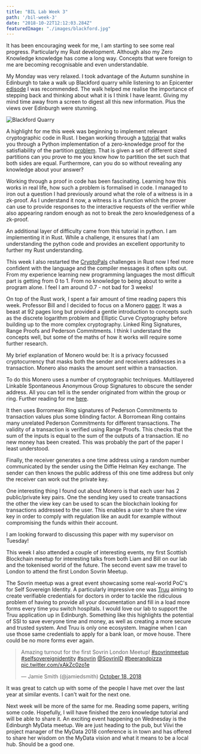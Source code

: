 ```yaml
---
title: "BIL Lab Week 3"
path: '/bil-week-3'
date: "2018-10-22T12:12:03.284Z"
featuredImage: "./images/blackford.jpg"  
---
```



It has been encouraging week for me, I am starting to see some real progress. Particularly my Rust development. Although also my Zero Knowledge knowledge has come a long way. Concepts that were foreign to me are becoming recognisable and even understandable.

My Monday was very relaxed. I took advantage of the Autumn sunshine in Edinburgh to take a walk up Blackford quarry while listening to an Epicenter [edisode](https://epicenter.tv/episode/116/) I was recommended. The walk helped me realise the importance of stepping back and thinking about what it is I think I have learnt. Giving my mind time away from a screen to digest all this new information. Plus the views over Edinburgh were stunning.

![Blackford Quarry](./images/blackford.jpg)

A highlight for me this week was beginning to implement relevant cryptographic code in Rust. I began working through a [tutorial](http://www.shirpeled.com/2018/09/a-hands-on-tutorial-for-zero-knowledge.html) that walks you through a Python implementation of a zero-knowledge proof for the satisfiability of the partition [problem](https://en.wikipedia.org/wiki/Partition_problem).  That is given a set of different sized partitions can you prove to me you know how to partition the set such that both sides are equal. Furthermore, can you do so without revealing any knowledge about your answer?

Working through a proof in code has been fascinating. Learning how this works in real life, how such a problem is formalised in code. I managed to iron out a question I had previously around what the role of a witness is in a zk-proof. As I understand it now, a witness is a function which the prover can use to provide responses to the interactive requests of the verifier while also appearing random enough as not to break the zero knowledgeness of a zk-proof.

An additional layer of difficulty came from this tutorial in python. I am implementing it in Rust. While a challenge, it ensures that I am understanding the python code and provides an excellent opportunity to further my Rust understanding.

This week I also restarted the [CryptoPals](https://cryptopals.com) challenges in Rust now I feel more confident with the language and the compiler messages it often spits out. From my experience learning new programming languages the most difficult part is getting from 0 to 1. From no knowledge to being about to write a program alone. I feel I am around 0.7 - not bad for 3 weeks!

On top of the Rust work, I spent a fair amount of time reading papers this week. Professor Bill and I decided to focus on a Monero [paper](https://getmonero.org/library/Zero-to-Monero-1-0-0.pdf). It was a beast at 92 pages long but provided a gentle introduction to concepts such as the discrete logarithm problem and Elliptic Curve Cryptography before building up to the more complex cryptography. Linked Ring Signatures, Range Proofs and Pederson Commitments. I  think I understand the concepts well, but some of the maths of how it works will require some further research.

My brief explanation of Monero would be: It is a privacy focussed cryptocurrency that masks both the sender and receivers addresses in a transaction. Monero also masks the amount sent within a transaction. 

To do this Monero uses a number of cryptographic techniques. Multilayered Linkable Spontaneous Anonymous Group Signatures to obscure the sender address. All you can tell is the sender originated from within the group or ring. Further reading for me [here](https://eprint.iacr.org/2015/1098.pdf).

It then uses Borromean Ring signatures of Pederson Commitments to transaction values plus some blinding factor. A Borromean Ring contains many unrelated Pederson Commitments for different transactions. The validity of a transaction is verified using Range Proofs. This checks that the sum of the inputs is equal to the sum of the outputs of a transaction. IE no new money has been created. This was probably the part of the paper I least understood.

Finally, the receiver generates a one time address using a random number communicated by the sender using the Diffie Helman Key exchange. The sender can then knows the public address of this one time address but only the receiver can work out the private key.

One interesting thing I found out about Monero is that each user has 2 public/private key pairs. One the sending key used to create transactions the other the view key can be used to scan the blockchain looking for transactions addressed to the user. This enables a user to share the view key in order to comply with regulation like an audit for example without compromising the funds within their account.

I am looking forward to discussing this paper with my supervisor on Tuesday!

This week I also attended a couple of interesting events, my first Scottish Blockchain meetup for interesting talks from both Liam and Bill on our lab and the tokenised world of the future. The second event saw me travel to London to attend the first London Sovrin Meetup.

The Sovrin meetup was a great event showcasing some real-world PoC's for Self Sovereign Identity. A particularly impressive one was [Truu](https://truu.id/) aiming to create verifiable credentials for doctors in order to tackle the ridiculous problem of having to provide all your documentation and fill in a load more forms every time you switch hospitals. I would love our lab to support the Truu application up in Edinburgh. Something like this highlights the potential of SSI to save everyone time and money, as well as creating a more secure and trusted system. And Truu is only one ecosystem. Imagine when I can use those same credentials to apply for a bank loan, or move house. There could be no more forms ever again.

<blockquote class="twitter-tweet tw-align-center" data-lang="en"><p lang="en" dir="ltr">Amazing turnout for the first Sovrin London Meetup! <a href="https://twitter.com/hashtag/sovrinmeetup?src=hash&amp;ref_src=twsrc%5Etfw">#sovrinmeetup</a> <a href="https://twitter.com/hashtag/selfsovereignidentity?src=hash&amp;ref_src=twsrc%5Etfw">#selfsovereignidentity</a> <a href="https://twitter.com/hashtag/sovrin?src=hash&amp;ref_src=twsrc%5Etfw">#sovrin</a> <a href="https://twitter.com/SovrinID?ref_src=twsrc%5Etfw">@SovrinID</a> <a href="https://twitter.com/hashtag/beerandpizza?src=hash&amp;ref_src=twsrc%5Etfw">#beerandpizza</a> <a href="https://t.co/xAkZc0zo1e">pic.twitter.com/xAkZc0zo1e</a></p>&mdash; Jamie Smith (@jamiedsmith) <a href="https://twitter.com/jamiedsmith/status/1052979844164841472?ref_src=twsrc%5Etfw">October 18, 2018</a></blockquote>


It was great to catch up with some of the people I have met over the last year at similar events. I can't wait for the next one.

Next week will be more of the same for me. Reading some papers, writing some code. Hopefully, I will have finished the zero knowledge tutorial and will be able to share it. An exciting event happening on Wednesday is the Edinburgh MyData meetup. We are just heading to the pub, but Viivi the project manager of the MyData 2018 conference is in town and has offered to share her wisdom on the MyData vision and what it means to be a local hub. Should be a good one.